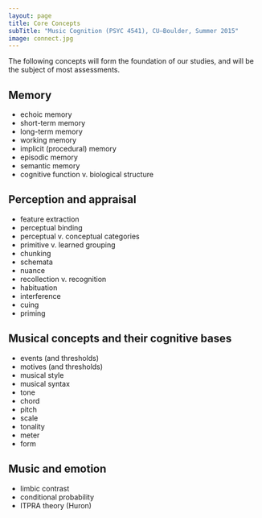 ```yaml
---
layout: page
title: Core Concepts
subTitle: "Music Cognition (PSYC 4541), CU–Boulder, Summer 2015"
image: connect.jpg
---
```


The following concepts will form the foundation of our studies, and will be the subject of most assessments. 

## Memory

- echoic memory  
- short-term memory  
- long-term memory  
- working memory  
- implicit (procedural) memory  
- episodic memory  
- semantic memory  
- cognitive function v. biological structure  

## Perception and appraisal

- feature extraction  
- perceptual binding  
- perceptual v. conceptual categories  
- primitive v. learned grouping  
- chunking  
- schemata  
- nuance  
- recollection v. recognition  
- habituation  
- interference  
- cuing  
- priming  

## Musical concepts and their cognitive bases

- events (and thresholds)  
- motives (and thresholds)  
- musical style  
- musical syntax  
- tone  
- chord  
- pitch  
- scale  
- tonality  
- meter  
- form  

## Music and emotion

- limbic contrast  
- conditional probability  
- ITPRA theory (Huron)  
